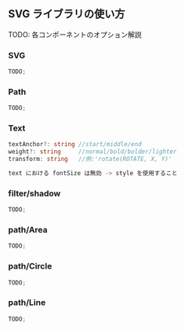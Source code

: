 ## SVG ライブラリの使い方

TODO: 各コンポーネントのオプション解説

### SVG

```ts
TODO;
```

### Path

```ts
TODO;
```

### Text

```ts
textAnchor?: string //start/middle/end
weight?: string     //normal/bold/bolder/lighter
transform: string   //例:'rotate(ROTATE, X, Y)'

text における fontSize は無効 -> style を使用すること
```

### filter/shadow

```ts
TODO;
```

### path/Area

```ts
TODO;
```

### path/Circle

```ts
TODO;
```

### path/Line

```ts
TODO;
```

